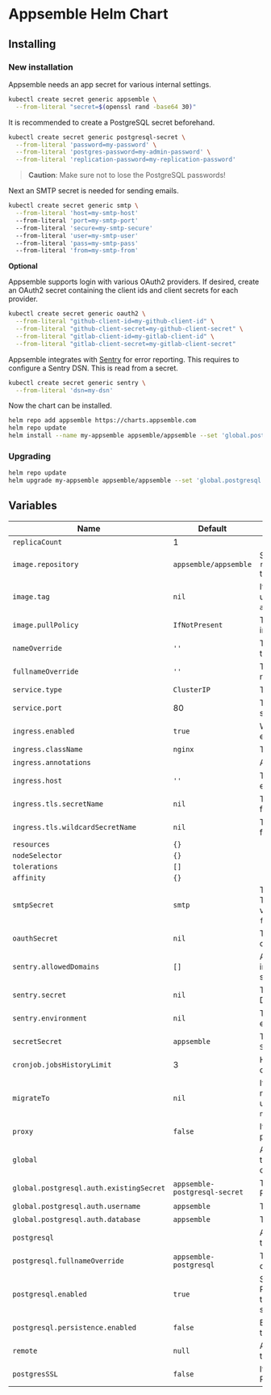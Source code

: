 # Appsemble Helm Chart

## Installing

### New installation

Appsemble needs an app secret for various internal settings.

```sh
kubectl create secret generic appsemble \
  --from-literal "secret=$(openssl rand -base64 30)"
```

It is recommended to create a PostgreSQL secret beforehand.

```sh
kubectl create secret generic postgresql-secret \
  --from-literal 'password=my-password' \
  --from-literal 'postgres-password=my-admin-password' \
  --from-literal 'replication-password=my-replication-password'
```

> **Caution**: Make sure not to lose the PostgreSQL passwords!

Next an SMTP secret is needed for sending emails.

```sh
kubectl create secret generic smtp \
  --from-literal 'host=my-smtp-host'
  --from-literal 'port=my-smtp-port'
  --from-literal 'secure=my-smtp-secure'
  --from-literal 'user=my-smtp-user'
  --from-literal 'pass=my-smtp-pass'
  --from-literal 'from=my-smtp-from'
```

**Optional**

Appsemble supports login with various OAuth2 providers. If desired, create an OAuth2 secret
containing the client ids and client secrets for each provider.

```sh
kubectl create secret generic oauth2 \
  --from-literal "github-client-id=my-github-client-id" \
  --from-literal "github-client-secret=my-github-client-secret" \
  --from-literal "gitlab-client-id=my-gitlab-client-id" \
  --from-literal "gitlab-client-secret=my-gitlab-client-secret"
```

Appsemble integrates with [Sentry] for error reporting. This requires to configure a Sentry DSN.
This is read from a secret.

```sh
kubectl create secret generic sentry \
  --from-literal 'dsn=my-dsn'
```

Now the chart can be installed.

```sh
helm repo add appsemble https://charts.appsemble.com
helm repo update
helm install --name my-appsemble appsemble/appsemble --set 'global.postgresql.auth.existingSecret=postgresql-secret'
```

### Upgrading

```sh
helm repo update
helm upgrade my-appsemble appsemble/appsemble --set 'global.postgresql.auth.existingSecret=postgresql-secret'
```

## Variables

| Name                                    | Default                       | Description                                                                                                                               |
| --------------------------------------- | ----------------------------- | ----------------------------------------------------------------------------------------------------------------------------------------- |
| `replicaCount`                          | 1                             |                                                                                                                                           |
| `image.repository`                      | `appsemble/appsemble`         | Set this to `registry.gitlab.io/appsemble/appsemble` to support prerelease versions.                                                      |
| `image.tag`                             | `nil`                         | If specified, this Docker image tag will be used. Otherwise, it will use the chart’s `appVersion`.                                        |
| `image.pullPolicy`                      | `IfNotPresent`                | This can be used to override the default image pull policy.                                                                               |
| `nameOverride`                          | `''`                          | This can be used to override the name in the templates.                                                                                   |
| `fullnameOverride`                      | `''`                          | This can be used to override the full name in the templates.                                                                              |
| `service.type`                          | `ClusterIP`                   | The type of the Appsemble service.                                                                                                        |
| `service.port`                          | 80                            | The HTTP port on which the Appsemble service will be exposed to the cluster.                                                              |
| `ingress.enabled`                       | `true`                        | Whether or not the service should be exposed through an ingress.                                                                          |
| `ingress.className`                     | `nginx`                       | The ingress class name.                                                                                                                   |
| `ingress.annotations`                   |                               | Annotations for the Appsemble ingress.                                                                                                    |
| `ingress.host`                          | `''`                          | The host name on which the ingress will expose the service.                                                                               |
| `ingress.tls.secretName`                | `nil`                         | The secret name to use to configure TLS for the top level host.                                                                           |
| `ingress.tls.wildcardSecretName`        | `nil`                         | The secret name to use to configure TLS for the direct wildcard host.                                                                     |
| `resources`                             | `{}`                          |                                                                                                                                           |
| `nodeSelector`                          | `{}`                          |                                                                                                                                           |
| `tolerations`                           | `[]`                          |                                                                                                                                           |
| `affinity`                              | `{}`                          |                                                                                                                                           |
| `smtpSecret`                            | `smtp`                        | The secret to use for configuring SMTP. The secret should contain the following values: `host`, `port`, `secure`, `user`, `pass`, `from`. |
| `oauthSecret`                           | `nil`                         | The secret which holds client ids and client secrets for OAuth2 providers.                                                                |
| `sentry.allowedDomains`                 | `[]`                          | A list of domains on which Sentry integration will be enabled. Wildcards are supported.                                                   |
| `sentry.secret`                         | `nil`                         | The secret from which to read the [Sentry] DSN.                                                                                           |
| `sentry.environment`                    | `nil`                         | The environment to send with Sentry error reports.                                                                                        |
| `secretSecret`                          | `appsemble`                   | The Kubernetes secret which holds the `SECRET` environment variable.                                                                      |
| `cronjob.jobsHistoryLimit`              | 3                             | How long to keep logs for cronjobs in days.                                                                                               |
| `migrateTo`                             | `nil`                         | If specified, the database will be migrated to this specific version. To upgrade to the latest version, specify `next`.                   |
| `proxy`                                 | `false`                       | If `true`, The proxy is trusted for logging purposes.                                                                                     |
| `global`                                |                               | Any `global` variables are shared between the Appsemble chart and its `postgresql` dependency chart.                                      |
| `global.postgresql.auth.existingSecret` | `appsemble-postgresql-secret` | The secret from which to read the PostgreSQL password.                                                                                    |
| `global.postgresql.auth.username`       | `appsemble`                   | The name of the PostgreSQL user.                                                                                                          |
| `global.postgresql.auth.database`       | `appsemble`                   | The name of the PostgreSQL user.                                                                                                          |
| `postgresql`                            |                               | Any `postgresql` variables are passed into the `postgresql` dependency chart.                                                             |
| `postgresql.fullnameOverride`           | `appsemble-postgresql`        | The name used for the PostgreSQL database.                                                                                                |
| `postgresql.enabled`                    | `true`                        | Set this to false explicitly to not include a PostgreSQL installation. This is useful if the database is managed by another service.      |
| `postgresql.persistence.enabled`        | `false`                       | Enable to create a persistent volume for the data.                                                                                        |
| `remote`                                | `null`                        | A remote Appsemble server to connect to in order to synchronize blocks.                                                                   |
| `postgresSSL`                           | `false`                       | If `true`, connect establish the PostgreSQL connection over SSL.                                                                          |

[sentry]: https://sentry.io
